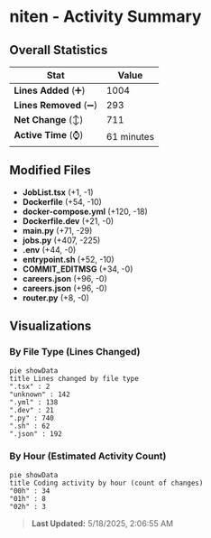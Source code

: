 # niten - Activity Summary 

## Overall Statistics

| Stat                   | Value                                                             |
| ---------------------- | ----------------------------------------------------------------- |
| **Lines Added** (➕)   | 1004                                          |
| **Lines Removed** (➖) | 293                                        |
| **Net Change** (↕)    | 711                |
| **Active Time** (⌚)   | 61 minutes |


## Modified Files
- **JobList.tsx** (+1, -1)
- **Dockerfile** (+54, -10)
- **docker-compose.yml** (+120, -18)
- **Dockerfile.dev** (+21, -0)
- **main.py** (+71, -29)
- **jobs.py** (+407, -225)
- **.env** (+44, -0)
- **entrypoint.sh** (+52, -10)
- **COMMIT_EDITMSG** (+34, -0)
- **careers.json** (+96, -0)
- **careers.json** (+96, -0)
- **router.py** (+8, -0)

## Visualizations

### By File Type (Lines Changed)

```mermaid
pie showData
title Lines changed by file type
".tsx" : 2
"unknown" : 142
".yml" : 138
".dev" : 21
".py" : 740
".sh" : 62
".json" : 192
```

### By Hour (Estimated Activity Count)

```mermaid
pie showData
title Coding activity by hour (count of changes)
"00h" : 34
"01h" : 8
"02h" : 3
```


> **Last Updated:** 5/18/2025, 2:06:55 AM